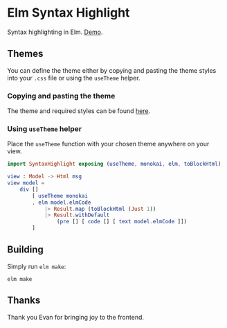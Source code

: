 # Elm Syntax Highlight
Syntax highlighting in Elm. [Demo](https://pablohirafuji.github.io/elm-syntax-highlight/).


## Themes
You can define the theme either by copying and pasting the theme styles into your `.css` file or using the `useTheme` helper.

### Copying and pasting the theme
The theme and required styles can be found [here](https://pablohirafuji.github.io/elm-syntax-highlight/themes.html).

### Using `useTheme` helper
Place the `useTheme` function with your chosen theme anywhere on your view.

```elm
import SyntaxHighlight exposing (useTheme, monokai, elm, toBlockHtml)

view : Model -> Html msg
view model =
    div []
        [ useTheme monokai
        , elm model.elmCode
            |> Result.map (toBlockHtml (Just 1))
            |> Result.withDefault
                (pre [] [ code [] [ text model.elmCode ]])
        ]
```


## Building
Simply run `elm make`:
```
elm make
```

## Thanks
Thank you Evan for bringing joy to the frontend.
